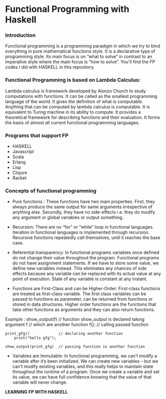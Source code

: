 # Functional Programming with Haskell

### Introduction
Functional programming is a programming paradigm in which we try to bind everything in pure mathematical functions style. It is a declarative type of programming style. Its main focus is on “what to solve” in contrast to an imperative style where the main focus is “how to solve”. You'll find the FP codes I did with HASKELL in this repository.

### Functional Programming is based on Lambda Calculus:
Lambda calculus is framework developed by Alonzo Church to study computations with functions. It can be called as the smallest programming language of the world. It gives the definition of what is computable. Anything that can be computed by lambda calculus is computable. It is equivalent to Turing machine in its ability to compute. It provides a theoretical framework for describing functions and their evaluation. It forms the basis of almost all current functional programming languages.

### Programs that support FP
- HASKELL
- Javascript
- Scala 
- Erlang
- Lisp
- Clojure
- Racket

### Concepts of functional programming

- Pure functions : These functions have two main properties. First, they always produce the same output for same arguments irrespective of anything else. Secondly, they have no side-effects i.e. they do modify any argument or global variables or output something.

- Recursion: There are no “for” or “while” loop in functional languages. Iteration in functional languages is implemented through recursion. Recursive functions repeatedly call themselves, until it reaches the base case.

- Referential transparency: In functional programs variables once defined do not change their value throughout the program. Functional programs do not have assignment statements. If we have to store some value, we define new variables instead. This eliminates any chances of side effects because any variable can be replaced with its actual value at any point of execution. State of any variable is constant at any instant.

- Functions are First-Class and can be Higher-Order: First-class functions are treated as first-class variable. The first class variables can be passed to functions as parameter, can be returned from functions or stored in data structures. Higher order functions are the functions that take other functions as arguments and they can also return functions.

Example : 
    show_output(f)            // function show_output is declared taking argument f 
                              // which are another function
        f();                  // calling passed function
    
    print_gfg()             // declaring another function 
        print("hello gfg");
    
    show_output(print_gfg)  // passing function in another function

- Variables are Immutable: In functional programming, we can’t modify a variable after it’s been initialized. We can create new variables – but we can’t modify existing variables, and this really helps to maintain state throughout the runtime of a program. Once we create a variable and set its value, we can have full confidence knowing that the value of that variable will never change.

**LEARNING FP WITH HASKELL**
